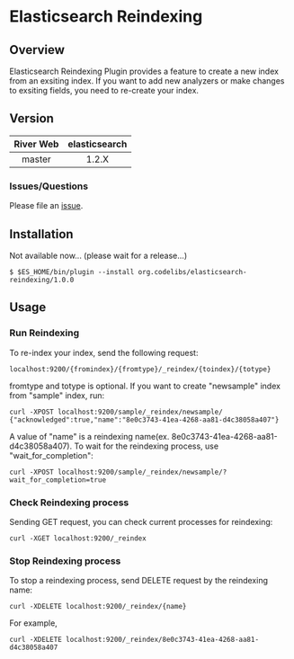 Elasticsearch Reindexing
=======================

## Overview

Elasticsearch Reindexing Plugin provides a feature to create a new index from an exsiting index.
If you want to add new analyzers or make changes to exsiting fields, you need to re-create your index.

## Version

| River Web | elasticsearch |
|:---------:|:-------------:|
| master    | 1.2.X         |

### Issues/Questions

Please file an [issue](https://github.com/codelibs/elasticsearch-reindexing/issues "issue").

## Installation

Not available now... (please wait for a release...)

    $ $ES_HOME/bin/plugin --install org.codelibs/elasticsearch-reindexing/1.0.0

## Usage

### Run Reindexing

To re-index your index, send the following request:

    localhost:9200/{fromindex}/{fromtype}/_reindex/{toindex}/{totype}

fromtype and totype is optional.
If you want to create "newsample" index from "sample" index, run:

    curl -XPOST localhost:9200/sample/_reindex/newsample/
    {"acknowledged":true,"name":"8e0c3743-41ea-4268-aa81-d4c38058a407"}

A value of "name" is a reindexing name(ex. 8e0c3743-41ea-4268-aa81-d4c38058a407).
To wait for the reindexing process, use "wait\_for\_completion":

    curl -XPOST localhost:9200/sample/_reindex/newsample/?wait_for_completion=true

### Check Reindexing process

Sending GET request, you can check current processes for reindexing:

    curl -XGET localhost:9200/_reindex

### Stop Reindexing process

To stop a reindexing process, send DELETE request by the reindexing name:

    curl -XDELETE localhost:9200/_reindex/{name}

For example,

    curl -XDELETE localhost:9200/_reindex/8e0c3743-41ea-4268-aa81-d4c38058a407

